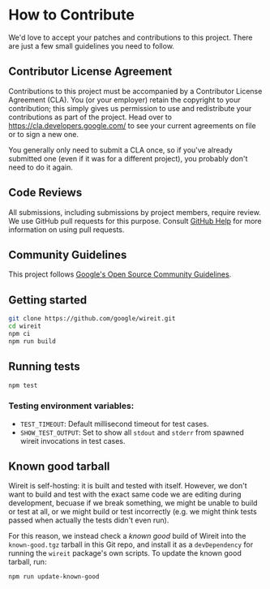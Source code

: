 # How to Contribute

We'd love to accept your patches and contributions to this project. There are
just a few small guidelines you need to follow.

## Contributor License Agreement

Contributions to this project must be accompanied by a Contributor License
Agreement (CLA). You (or your employer) retain the copyright to your
contribution; this simply gives us permission to use and redistribute your
contributions as part of the project. Head over to
<https://cla.developers.google.com/> to see your current agreements on file or
to sign a new one.

You generally only need to submit a CLA once, so if you've already submitted one
(even if it was for a different project), you probably don't need to do it
again.

## Code Reviews

All submissions, including submissions by project members, require review. We
use GitHub pull requests for this purpose. Consult
[GitHub Help](https://help.github.com/articles/about-pull-requests/) for more
information on using pull requests.

## Community Guidelines

This project follows
[Google's Open Source Community Guidelines](https://opensource.google/conduct/).

## Getting started

```sh
git clone https://github.com/google/wireit.git
cd wireit
npm ci
npm run build
```

## Running tests

```sh
npm test
```

### Testing environment variables:

- `TEST_TIMEOUT`: Default millisecond timeout for test cases.
- `SHOW_TEST_OUTPUT`: Set to show all `stdout` and `stderr` from spawned wireit
  invocations in test cases.

## Known good tarball

Wireit is self-hosting: it is built and tested with itself. However, we don't
want to build and test with the exact same code we are editing during
development, becuase if we break something, we might be unable to build or test
at all, or we might build or test incorrectly (e.g. we might think tests passed
when actually the tests didn't even run).

For this reason, we instead check a _known good_ build of Wireit into the
`known-good.tgz` tarball in this Git repo, and install it as a `devDependency`
for running the `wireit` package's own scripts. To update the known good
tarball, run:

```sh
npm run update-known-good
```
